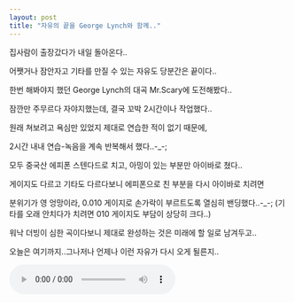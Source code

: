 ```yaml
---
layout: post
title: "자유의 끝을 George Lynch와 함께.."
---
```


집사람이 출장갔다가 내일 돌아온다..

어쨋거나 잠안자고 기타를 만질 수 있는 자유도 당분간은 끝이다..

한번 해봐야지 했던 George Lynch의 대곡 Mr.Scary에 도전해봤다..

잠깐만 주무르다 자야지했는데, 결국 꼬박 2시간이나 작업했다..

원래 쳐보려고 욕심만 있었지 제대로 연습한 적이 없기 때문에,

2시간 내내 연습-녹음을 계속 반복해서 했다..-_-;

모두 중국산 에피폰 스텐다드로 치고, 아밍이 있는 부분만 아이바로 쳤다..

게이지도 다르고 기타도 다르다보니 에피폰으로 친 부분을 다시 아이바로 치려면

분위기가 영 엉망이라, 0.010 게이지로 손가락이 부르트도록 열심히 밴딩했다..-_-;
(기타를 오래 안치다가 치려면 010 게이지도 부담이 상당히 크다..)

워낙 더빙이 심한 곡이다보니 제대로 완성하는 것은 미래에 할 일로 남겨두고..

오늘은 여기까지..그나저나 언제나 이런 자유가 다시 오게 될른지..


<audio src="/assets/images/83e316f8a0ec08bab1cb40dcd3b328fa.mp3" controls preload></audio>






